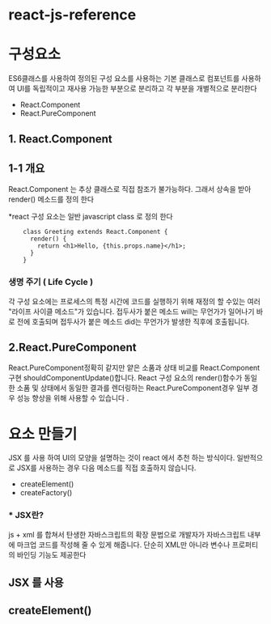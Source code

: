 # react-js-reference


# 구성요소
ES6클래스를 사용하여 정의된 구성 요소를 사용하는 기본 클래스로 컴포넌트를 사용하여 UI를 독립적이고 재사용 가능한 부분으로 분리하고 각 부분을 개별적으로 분리한다

- React.Component
- React.PureComponent

## 1. React.Component

## 1-1 개요
React.Component 는 추상 클래스로 직접 참조가 불가능하다. 그래서 상속을 받아 render() 메소드를 정의 한다

*react 구성 요소는 일반 javascript class 로 정의 한다

        class Greeting extends React.Component {
          render() {
            return <h1>Hello, {this.props.name}</h1>;
          }
        }
           
### 생명 주기 ( Life Cycle )
각 구성 요소에는 프로세스의 특정 시간에 코드를 실행하기 위해 재정의 할 수있는 여러 "라이프 사이클 메소드"가 있습니다. 접두사가 붙은 메소드 will는 무언가가 일어나기 바로 전에 호출되며 접두사가 붙은 메소드 did는 무언가가 발생한 직후에 호출됩니다.

## 2.React.PureComponent
React.PureComponent정확히 같지만 얕은 소품과 상태 비교를 React.Component구현 shouldComponentUpdate()합니다.
React 구성 요소의 render()함수가 동일한 소품 및 상태에서 동일한 결과를 렌더링하는 React.PureComponent경우 일부 경우 성능 향상을 위해 사용할 수 있습니다 .

# 요소 만들기

JSX 를 사용 하여 UI의 모양을 설명하는 것이 react 에서 추천 하는 방식이다. 일반적으로 JSX를 사용하는 경우 다음 메소드를 직접 호출하지 않습니다.

- createElement()
- createFactory()

###  * JSX란?

js + xml 를 합쳐서 탄생한 자바스크립트의 확장 문법으로 개발자가 자바스크립트 내부에 마크업 코드를 작성해 줄 수 있게 해줍니다.
단순히 XML만 아니라 변수나 프로퍼티의 바인딩 기능도 제공한다

## JSX 를 사용 
## createElement()




